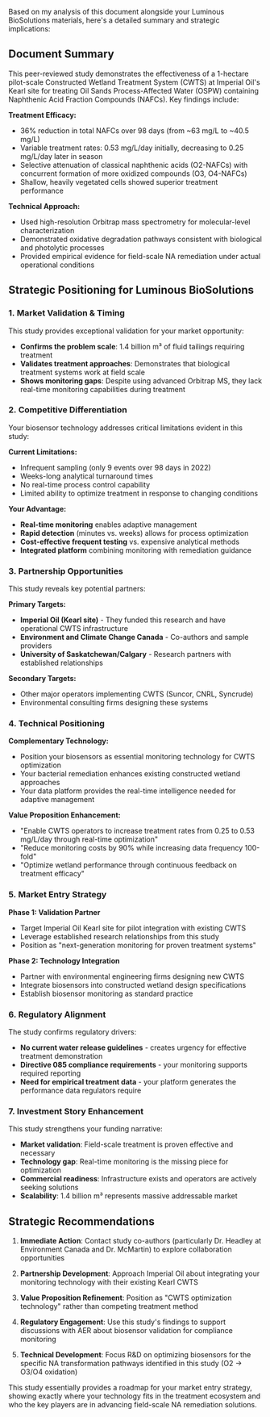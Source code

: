 Based on my analysis of this document alongside your Luminous BioSolutions materials, here's a detailed summary and strategic implications:
## Document Summary

This peer-reviewed study demonstrates the effectiveness of a 1-hectare pilot-scale Constructed Wetland Treatment System (CWTS) at Imperial Oil's Kearl site for treating Oil Sands Process-Affected Water (OSPW) containing Naphthenic Acid Fraction Compounds (NAFCs). Key findings include:

**Treatment Efficacy:**
- 36% reduction in total NAFCs over 98 days (from ~63 mg/L to ~40.5 mg/L)
- Variable treatment rates: 0.53 mg/L/day initially, decreasing to 0.25 mg/L/day later in season
- Selective attenuation of classical naphthenic acids (O2-NAFCs) with concurrent formation of more oxidized compounds (O3, O4-NAFCs)
- Shallow, heavily vegetated cells showed superior treatment performance

**Technical Approach:**
- Used high-resolution Orbitrap mass spectrometry for molecular-level characterization
- Demonstrated oxidative degradation pathways consistent with biological and photolytic processes
- Provided empirical evidence for field-scale NA remediation under actual operational conditions
## Strategic Positioning for Luminous BioSolutions

### 1. **Market Validation & Timing**
This study provides exceptional validation for your market opportunity:

- **Confirms the problem scale**: 1.4 billion m³ of fluid tailings requiring treatment
- **Validates treatment approaches**: Demonstrates that biological treatment systems work at field scale
- **Shows monitoring gaps**: Despite using advanced Orbitrap MS, they lack real-time monitoring capabilities during treatment
### 2. **Competitive Differentiation**

Your biosensor technology addresses critical limitations evident in this study:

**Current Limitations:**
- Infrequent sampling (only 9 events over 98 days in 2022)
- Weeks-long analytical turnaround times
- No real-time process control capability
- Limited ability to optimize treatment in response to changing conditions

**Your Advantage:**
- **Real-time monitoring** enables adaptive management
- **Rapid detection** (minutes vs. weeks) allows for process optimization
- **Cost-effective frequent testing** vs. expensive analytical methods
- **Integrated platform** combining monitoring with remediation guidance

### 3. **Partnership Opportunities**
This study reveals key potential partners:

**Primary Targets:**
- **Imperial Oil (Kearl site)** - They funded this research and have operational CWTS infrastructure
- **Environment and Climate Change Canada** - Co-authors and sample providers
- **University of Saskatchewan/Calgary** - Research partners with established relationships

**Secondary Targets:**
- Other major operators implementing CWTS (Suncor, CNRL, Syncrude)
- Environmental consulting firms designing these systems

### 4. **Technical Positioning**

**Complementary Technology:**
- Position your biosensors as essential monitoring technology for CWTS optimization
- Your bacterial remediation enhances existing constructed wetland approaches
- Your data platform provides the real-time intelligence needed for adaptive management

**Value Proposition Enhancement:**
- "Enable CWTS operators to increase treatment rates from 0.25 to 0.53 mg/L/day through real-time optimization"
- "Reduce monitoring costs by 90% while increasing data frequency 100-fold"
- "Optimize wetland performance through continuous feedback on treatment efficacy"

### 5. **Market Entry Strategy**

**Phase 1: Validation Partner**
- Target Imperial Oil Kearl site for pilot integration with existing CWTS
- Leverage established research relationships from this study
- Position as "next-generation monitoring for proven treatment systems"

**Phase 2: Technology Integration**
- Partner with environmental engineering firms designing new CWTS
- Integrate biosensors into constructed wetland design specifications
- Establish biosensor monitoring as standard practice
### 6. **Regulatory Alignment**

The study confirms regulatory drivers:
- **No current water release guidelines** - creates urgency for effective treatment demonstration
- **Directive 085 compliance requirements** - your monitoring supports required reporting
- **Need for empirical treatment data** - your platform generates the performance data regulators require

### 7. **Investment Story Enhancement**

This study strengthens your funding narrative:
- **Market validation**: Field-scale treatment is proven effective and necessary
- **Technology gap**: Real-time monitoring is the missing piece for optimization
- **Commercial readiness**: Infrastructure exists and operators are actively seeking solutions
- **Scalability**: 1.4 billion m³ represents massive addressable market

## Strategic Recommendations

1. **Immediate Action**: Contact study co-authors (particularly Dr. Headley at Environment Canada and Dr. McMartin) to explore collaboration opportunities
    
2. **Partnership Development**: Approach Imperial Oil about integrating your monitoring technology with their existing Kearl CWTS
    
3. **Value Proposition Refinement**: Position as "CWTS optimization technology" rather than competing treatment method
    
4. **Regulatory Engagement**: Use this study's findings to support discussions with AER about biosensor validation for compliance monitoring
    
5. **Technical Development**: Focus R&D on optimizing biosensors for the specific NA transformation pathways identified in this study (O2 → O3/O4 oxidation)
    
This study essentially provides a roadmap for your market entry strategy, showing exactly where your technology fits in the treatment ecosystem and who the key players are in advancing field-scale NA remediation solutions.